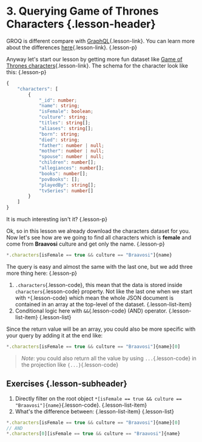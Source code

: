 # 3. Querying Game of Thrones Characters {.lesson-header}

GROQ is different compare with [GraphQL](https://graphql.org){.lesson-link}. You can learn more about the differences [here](https://www.sanity.io/docs/what-about-graphql){.lesson-link}. {.lesson-p}

Anyway let's start our lesson by getting more fun dataset like [Game of Thrones characters](https://anapioficeandfire.com/){.lesson-link}. The schema for the character look like this: {.lesson-p}

```ts {.lesson-pre}
{
    "characters": [
        {
            "_id": number;
            "name": string;
            "isFemale": boolean;
            "culture": string;
            "titles": string[];
            "aliases": string[];
            "born": string;
            "died": string;
            "father": number | null;
            "mother": number | null;
            "spouse": number | null;
            "children": number[];
            "allegiances": number[];
            "books": number[];
            "povBooks": [];
            "playedBy": string[];
            "tvSeries": number[]
        }
    ]
}
```

It is much interesting isn't it? {.lesson-p}

Ok, so in this lesson we already download the characters dataset for you. Now let's see how are we going to find all characters which is **female** and come from **Braavosi** culture and get only the name. {.lesson-p}

```js {.lesson-pre}
*.characters[isFemale == true && culture == "Braavosi"]{name}
```

The query is easy and almost the same with the last one, but we add three more thing here: {.lesson-p}

1. `.characters`{.lesson-code}, this mean that the data is stored inside `characters`{.lesson-code} property. Not like the last one when we start with `*`{.lesson-code} which mean the whole JSON document is contained in an array at the top-level of the dataset. {.lesson-list-item}
2. Conditional logic here with `&&`{.lesson-code} (AND) operator. {.lesson-list-item}
   {.lesson-list}

Since the return value will be an array, you could also be more specific with your query by adding it at the end like:

```js {.lesson-pre}
*.characters[isFemale == true && culture == "Braavosi"]{name}[0]
```

> _Note_: you could also return all the value by using `...`{.lesson-code} in the projection like `{...}`{.lesson-code}

## Exercises {.lesson-subheader}

1. Directly filter on the root object `*[isFemale == true && culture == "Braavosi"]{name}`{.lesson-code}. {.lesson-list-item}
2. What's the difference between: {.lesson-list-item}
   {.lesson-list}

```js {.lesson-pre}
*.characters[isFemale == true && culture == "Braavosi"]{name}[0]
// AND
*.characters[0][isFemale == true && culture == "Braavosi"]{name}
```

